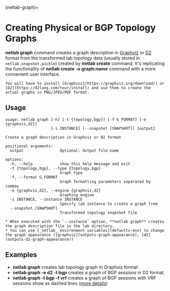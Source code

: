(netlab-graph)=
# Creating Physical or BGP Topology Graphs

**netlab graph** command creates a graph description in [Graphviz](https://graphviz.org/) or [D2](https://d2lang.com/) format from the transformed lab topology data (usually stored in `netlab.snapshot.pickle`) created by **netlab create** command. It's replicating the functionality of **netlab create -o graph:_name_** command with a more convenient user interface. 

```{note}
You will have to install [Graphviz](https://graphviz.org/download/) or [D2](https://d2lang.com/tour/install) and use them to create the actual graphs in PNG/JPEG/PDF format.
```

## Usage

```text
usage: netlab graph [-h] [-t {topology,bgp}] [-f G_FORMAT] [-e {graphviz,d2}]
                    [-i INSTANCE] [--snapshot [SNAPSHOT]] [output]

Create a graph description in Graphviz or D2 format

positional arguments:
  output                Optional: Output file name

options:
  -h, --help            show this help message and exit
  -t {topology,bgp}, --type {topology,bgp}
                        Graph type
  -f, --format G_FORMAT
                        Graph formatting parameters separated by commas
  -e {graphviz,d2}, --engine {graphviz,d2}
                        Graphing engine
  -i INSTANCE, --instance INSTANCE
                        Specify lab instance to create a graph from
  --snapshot [SNAPSHOT]
                        Transformed topology snapshot file
```

```{tip}
* When executed with the `--instance` option, **‌netlab graph** creates the graph description file in the lab directory.
* You can use [_netlab_ environment variables](defaults-env) to change the graph appearance ([graphviz](outputs-graph-appearance), [d2](outputs-d2-graph-appearance))
```

## Examples

* **netlab graph** creates lab topology graph in Graphviz format
* **netlab graph -e d2 -t bgp** creates a graph of BGP sessions in D2 format.
* **netlab graph -t bgp -f vrf** creates a graph of BGP sessions with VRF sessions show as dashed lines ([more details](outputs-graph-bgp-parameters))
